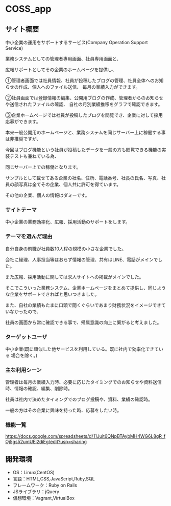 # COSS_app

## サイト概要
中小企業の運用をサポートするサービス(Company Operation Support Service)

業務システムとしての管理者専用画面、社員専用画面と、

広報サポートとしてその企業のホームページを提供し、

①管理者画面では社員情報、社員が投稿したブログの管理、社員全体へのお知らせの作成、個人へのファイル送信、
毎月の業績入力ができます。

②社員画面では登録情報の編集、公開用ブログの作成、管理者からのお知らせや送信されたファイルの確認、
自社の月別業績推移をグラフで確認できます。

③企業ホームページでは社員が投稿したブログを閲覧でき、企業に対して採用応募ができます。

本来一般公開用のホームページと、業務システムを同じサーバー上に稼働する事は非推奨ですが、

今回はブログ機能という社員が投稿したデータを一般の方も閲覧できる機能の実装テストも兼ねている為、

同じサーバー上での稼働となります。

サンプルとして載せてある企業の社名、住所、電話番号、社長の氏名、写真、社員の顔写真は全てその企業、個人共に許可を得ています。

その他の企業、個人の情報はダミーです。

### サイトテーマ
中小企業の業務効率化、広報、採用活動のサポートをします。

### テーマを選んだ理由
自分自身の前職が社員数10人程の規模の小さな企業でした。

会社に経理、人事担当等はおらず情報の管理、共有はLINE、電話がメインでした。

また広報、採用活動に関しては求人サイトへの掲載がメインでした。

そこでこういった業務システム、企業ホームページをまとめて提供し、同じような企業をサポートできればと思いつきました。

また、自社の業績もたまに口頭で聞くぐらいであまり財務状況をイメージできていなかったので、

社員の画面から常に確認できる事で、帰属意識の向上に繋がると考えました。

### ターゲットユーザ
中小企業(既に類似した他サービスを利用している。既に社内で効率化できている
場合を除く。)
### 主な利用シーン
管理者は毎月の業績入力時、必要に応じたタイミングでのお知らせや資料送信時、情報の確認、編集、削除時。

社員は社内で決めたタイミングでのブログ投稿や、資料、業績の確認時。

一般の方はその企業に興味を持った時、応募をしたい時。

### 機能一覧
https://docs.google.com/spreadsheets/d/11Juit6QNpBTAybMH4WG6L8gR_fOj5gs52umUEl2diEg/edit?usp=sharing

## 開発環境
- OS：Linux(CentOS)
- 言語：HTML,CSS,JavaScript,Ruby,SQL
- フレームワーク：Ruby on Rails
- JSライブラリ：jQuery
- 仮想環境：Vagrant,VirtualBox
